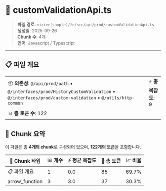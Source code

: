 # 📄 customValidationApi.ts

> **파일 경로**: `vizier(sample)/fe/src/api/prod/customValidationApi.ts`  
> **생성일**: 2025-09-26  
> **Chunk 수**: 4개  
> **언어**: Javascript / Typescript
---


## 📋 파일 개요

| | |
|--|--|
| 📦 **의존성**: `@/api/prod/path` • `@/interfaces/prod/HistoryCustomValidation` • `@/interfaces/prod/custom-validation` • `@/utils/http-common` | ⚡ **총 복잡도**: 9 |
| 📊 **총 토큰 수**: 122 |  |






## 🧩 Chunk 요약

이 파일은 총 **4개의 chunk**로 구성되어 있으며, **122개의 토큰**을 포함합니다.

| 🧩 Chunk 타입 | 📊 개수 | ⚡ 평균 복잡도 | 📝 총 토큰 | 📈 비율 |
|---------------|--------|-------------|----------|--------|
| 📋 파일 개요 | 1 | 0.0 | 85 | 69.7% |
| arrow_function | 3 | 3.0 | 37 | 30.3% |

